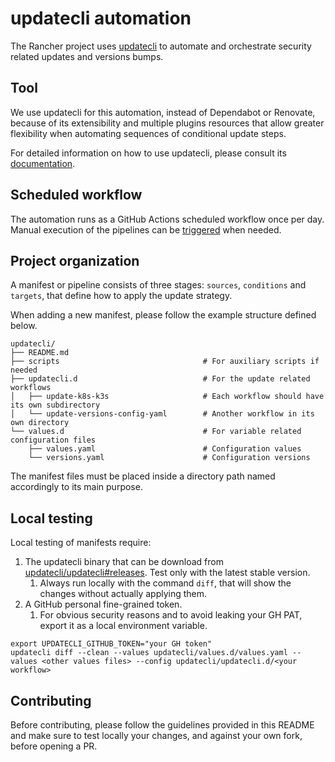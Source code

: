# updatecli automation

The Rancher project uses [updatecli] to automate and orchestrate security
related updates and versions bumps.

## Tool

We use updatecli for this automation, instead of Dependabot or Renovate,
because of its extensibility and multiple plugins resources that allow greater
flexibility when automating sequences of conditional update steps.

For detailed information on how to use updatecli, please consult its
[documentation].

## Scheduled workflow

The automation runs as a GitHub Actions scheduled workflow once per day. Manual
execution of the pipelines can be [triggered] when needed.

## Project organization

A manifest or pipeline consists of three stages: `sources`, `conditions` and
`targets`, that define how to apply the update strategy.

When adding a new manifest, please follow the example structure defined below.

```
updatecli/
├── README.md
├── scripts                                # For auxiliary scripts if needed
├── updatecli.d                            # For the update related workflows
│   ├── update-k8s-k3s                     # Each workflow should have its own subdirectory
│   └── update-versions-config-yaml        # Another workflow in its own directory
└── values.d                               # For variable related configuration files
    ├── values.yaml                        # Configuration values
    └── versions.yaml                      # Configuration versions
```

The manifest files must be placed inside a directory path named accordingly to
its main purpose.

## Local testing

Local testing of manifests require:

1. The updatecli binary that can be download from
[updatecli/updatecli#releases]. Test only with the latest stable version.
   1. Always run locally with the command `diff`, that will show the changes
without actually applying them.
1. A GitHub personal fine-grained token.
   1. For obvious security reasons and to avoid leaking your GH PAT, export it
as a local environment variable.

```shell
export UPDATECLI_GITHUB_TOKEN="your GH token"
updatecli diff --clean --values updatecli/values.d/values.yaml --values <other values files> --config updatecli/updatecli.d/<your workflow> 
```

## Contributing

Before contributing, please follow the guidelines provided in this README and
make sure to test locally your changes, and against your own fork, before
opening a PR.


<!-- Links -->
[updatecli]: https://github.com/updatecli/updatecli
[documentation]: https://www.updatecli.io/docs/prologue/introduction/
[triggered]: https://github.com/rancher/rancher/actions/workflows/updatecli.yml
[updatecli/updatecli#releases]: https://github.com/updatecli/updatecli/releases
